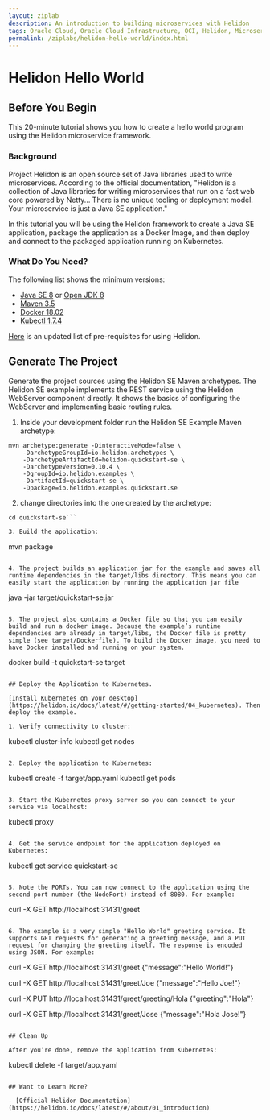 ```yaml
---
layout: ziplab
description: An introduction to building microservices with Helidon
tags: Oracle Cloud, Oracle Cloud Infrastructure, OCI, Helidon, Microservices
permalink: /ziplabs/helidon-hello-world/index.html
---
```


# Helidon Hello World  

## Before You Begin

This 20-minute tutorial shows you how to create a hello world program using the Helidon microservice framework. 

### Background

Project Helidon is an open source set of Java libraries used to write microservices. According to the official documentation, "Helidon is a collection of Java libraries for writing microservices that run on a fast web core powered by Netty... There is no unique tooling or deployment model. Your microservice is just a Java SE application."

In this tutorial you will be using the Helidon framework to create a Java SE application, package the application as a Docker Image, and then deploy and connect to the packaged application running on Kubernetes. 

### What Do You Need?

The following list shows the minimum versions: 

- [Java SE 8](https://www.oracle.com/technetwork/java/javase/downloads) or [Open JDK 8](http://jdk.java.net/)
- [Maven 3.5](https://maven.apache.org/download.cgi) 
- [Docker 18.02](https://docs.docker.com/install/)
- [Kubectl 1.7.4](https://kubernetes.io/docs/tasks/tools/install-kubectl/) 

[Here](https://helidon.io/docs/latest/#/getting-started/01_prerequisites) is an updated list of pre-requisites for using Helidon.

## Generate The Project

Generate the project sources using the Helidon SE Maven archetypes. The Helidon SE example implements the REST service using the Helidon WebServer component directly. It shows the basics of configuring the WebServer and implementing basic routing rules.

1. Inside your development folder run the Helidon SE Example Maven archetype:

```
mvn archetype:generate -DinteractiveMode=false \
    -DarchetypeGroupId=io.helidon.archetypes \
    -DarchetypeArtifactId=helidon-quickstart-se \
    -DarchetypeVersion=0.10.4 \
    -DgroupId=io.helidon.examples \
    -DartifactId=quickstart-se \
    -Dpackage=io.helidon.examples.quickstart.se
```

2. change directories into the one created by the archetype:

```
cd quickstart-se```

3. Build the application: 

```
mvn package
```

4. The project builds an application jar for the example and saves all runtime dependencies in the target/libs directory. This means you can easily start the application by running the application jar file

```
java -jar target/quickstart-se.jar
```

5. The project also contains a Docker file so that you can easily build and run a docker image. Because the example’s runtime dependencies are already in target/libs, the Docker file is pretty simple (see target/Dockerfile). To build the Docker image, you need to have Docker installed and running on your system.

```
docker build -t quickstart-se target
```

## Deploy the Application to Kubernetes. 

[Install Kubernetes on your desktop](https://helidon.io/docs/latest/#/getting-started/04_kubernetes). Then deploy the example. 

1. Verify connectivity to cluster: 

```
kubectl cluster-info
kubectl get nodes
```

2. Deploy the application to Kubernetes:

```
kubectl create -f target/app.yaml
kubectl get pods 
```

3. Start the Kubernetes proxy server so you can connect to your service via localhost:

```
kubectl proxy
```

4. Get the service endpoint for the application deployed on Kubernetes: 

```
kubectl get service quickstart-se
```

5. Note the PORTs. You can now connect to the application using the second port number (the NodePort) instead of 8080. For example:

```
curl -X GET http://localhost:31431/greet
```

6. The example is a very simple "Hello World" greeting service. It supports GET requests for generating a greeting message, and a PUT request for changing the greeting itself. The response is encoded using JSON. For example:

```
curl -X GET http://localhost:31431/greet
{"message":"Hello World!"}

curl -X GET http://localhost:31431/greet/Joe
{"message":"Hello Joe!"}

curl -X PUT http://localhost:31431/greet/greeting/Hola
{"greeting":"Hola"}

curl -X GET http://localhost:31431/greet/Jose
{"message":"Hola Jose!"}
```

## Clean Up 

After you’re done, remove the application from Kubernetes: 

```
kubectl delete -f target/app.yaml
```

## Want to Learn More?

- [Official Helidon Documentation](https://helidon.io/docs/latest/#/about/01_introduction)
